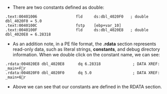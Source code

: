 - There are two constants defined as double:

```
.text:00401006                 fld     ds:dbl_4020F0   ; double dbl_4020F0 = 5.0
.text:0040100C                 fstp    [ebp+var_10]
.text:0040100F                 fld     ds:dbl_4020E8   ; double dbl_4020E8 = 6.28318
```

- As an addition note, in a PE file format, the **.rdata** section represents read-only data, such as literal strings, **constants**, and debug directory information. When we double click on the constant name, we can see:

```
.rdata:004020E8 dbl_4020E8      dq 6.28318              ; DATA XREF: _main+Fr
.rdata:004020F0 dbl_4020F0      dq 5.0                  ; DATA XREF: _main+6r
```

- Above we can see that our constants are defined in the RDATA section.
